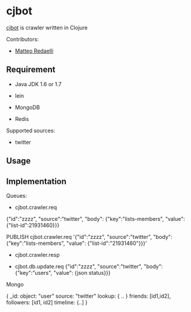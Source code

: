cjbot
=====

[cjbot](https://github.com/matteoredaelli/cjbot) is crawler written in Clojure

Contributors:

* [Matteo Redaelli](http://www.redaelli.org/matteo/)

Requirement
-----------

* Java JDK 1.6 or 1.7

* lein

* MongoDB

* Redis

Supported sources:
* twitter

Usage
------------


Implementation
----------------

Queues:

* cjbot.crawler.req

{\"id\":\"zzzz\", \"source\":\"twitter\", \"body\": {\"key\":\"lists-members\", \"value\": {\"list-id\":21931460}}}

PUBLISH cjbot.crawler.req '{"id":"zzzz", "source":"twitter", "body": {"key":"lists-members", "value": {"list-id":"21931460"}}}'


* cjbot.crawler.resp

* cjbot.db.update.req
  {\"id\":\"zzzz\", \"source\":\"twitter\", \"body\": {\"key\":\"users\", \"value\": {json status}}}


Mongo

{
	_id:
	object: "user"
	source: "twitter"
	lookup: { .. }
	friends: [id1,id2],
	followers: [id1, id2]
	timeline: {..]
}
